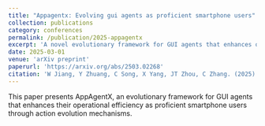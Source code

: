 ```yaml
---
title: "Appagentx: Evolving gui agents as proficient smartphone users"
collection: publications
category: conferences
permalink: /publication/2025-appagentx
excerpt: 'A novel evolutionary framework for GUI agents that enhances operational efficiency through action evolution.'
date: 2025-03-01
venue: 'arXiv preprint'
paperurl: 'https://arxiv.org/abs/2503.02268'
citation: 'W Jiang, Y Zhuang, C Song, X Yang, JT Zhou, C Zhang. (2025). &quot;Appagentx: Evolving gui agents as proficient smartphone users.&quot; <i>arXiv preprint arXiv:2503.02268</i>.'
---
```


This paper presents AppAgentX, an evolutionary framework for GUI agents that enhances their operational efficiency as proficient smartphone users through action evolution mechanisms.
